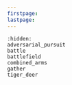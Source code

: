 ```yaml
---
firstpage:
lastpage:
---
```


```{toctree}
:hidden:
adversarial_pursuit
battle
battlefield
combined_arms
gather
tiger_deer
```
